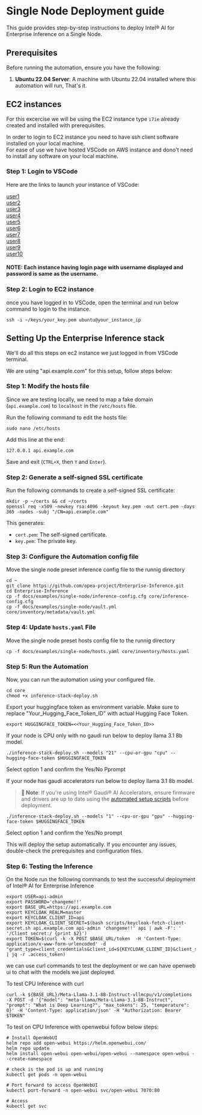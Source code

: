 # Single Node Deployment guide

This guide provides step-by-step instructions to deploy Intel® AI for Enterprise Inference on a Single Node.

## Prerequisites
Before running the automation, ensure you have the following:

1. **Ubuntu 22.04 Server**: A machine with Ubuntu 22.04 installed where this automation will run, That's it.

## EC2 instances
For this excercise we will be using the EC2 instance type `i7ie` already created and installed with prerequisites.

In order to login to EC2 instance you need to have ssh client software installed on your local machine.     
For ease of use we have hosted VSCode on AWS instance and dono't need to install any software on your local machine.

### Step 1: Login to VSCode
Here are the links to launch your instance of VSCode:


[user1](http://52.24.245.243:9001/)       
[user2](http://52.24.245.243:9002/)       
[user3](http://52.24.245.243:9003/)       
[user4](http://52.24.245.243:9004/)     
[user5](http://52.24.245.243:9005/)     
[user6](http://52.24.245.243:9006/)     
[user7](http://52.24.245.243:9007/)     
[user8](http://52.24.245.243:9008/)     
[user9](http://52.24.245.243:9009/)     
[user10](http://52.24.245.243:9010/)      

#### NOTE: Each instance having login page with username displayed and password is same as the username.

### Step 2: Login to EC2 instance

once you have logged in to VSCode, open the terminal and run below command to login to the instance.

```
ssh -i ~/keys/your_key.pem ubuntu@your_instance_ip
```


## Setting Up the Enterprise Inference stack
We'll do all this steps on ec2 instance we just logged in from VSCode terminal.

We are using "api.example.com" for this setup, follow steps below:

### Step 1: Modify the hosts file
Since we are testing locally, we need to map a fake domain (`api.example.com`) to `localhost` in the `/etc/hosts` file.

Run the following command to edit the hosts file:
```
sudo nano /etc/hosts
```
Add this line at the end:
```
127.0.0.1 api.example.com
```
Save and exit (`CTRL+X`, then `Y` and `Enter`).

### Step 2: Generate a self-signed SSL certificate
Run the following commands to create a self-signed SSL certificate:
```
mkdir -p ~/certs && cd ~/certs
openssl req -x509 -newkey rsa:4096 -keyout key.pem -out cert.pem -days 365 -nodes -subj "/CN=api.example.com"
```
This generates:
- `cert.pem`: The self-signed certificate.
- `key.pem`: The private key.

### Step 3: Configure the Automation config file
Move the single node preset inference config file to the runnig directory

```
cd ~
git clone https://github.com/opea-project/Enterprise-Inference.git
cd Enterprise-Inference
cp -f docs/examples/single-node/inference-config.cfg core/inference-config.cfg
cp -f docs/examples/single-node/vault.yml core/inventory/metadata/vault.yml
```

### Step 4: Update `hosts.yaml` File
Move the single node preset hosts config file to the runnig directory

```
cp -f docs/examples/single-node/hosts.yaml core/inventory/hosts.yaml
```

### Step 5: Run the Automation
Now, you can run the automation using your configured file.
```
cd core
chmod +x inference-stack-deploy.sh
```
 Export your huggingface token as environment variable. Make sure to replace "Your_Hugging_Face_Token_ID" with actual Hugging Face Token. 
```
export HUGGINGFACE_TOKEN=<<Your_Hugging_Face_Token_ID>>
```
If your node is CPU only with no gaudi run below to deploy llama 3.1 8b model.
```
./inference-stack-deploy.sh --models "21" --cpu-or-gpu "cpu" --hugging-face-token $HUGGINGFACE_TOKEN
```
Select option 1 and confirm the Yes/No Pprompt

If your node has gaudi accelerators run below to deploy llama 3.1 8b model.

> **📝 Note**: If you're using Intel® Gaudi® AI Accelerators, ensure firmware and drivers are up to date using the [automated setup scripts](./gaudi-prerequisites.md#automated-installationupgrade-process) before deployment.

```
./inference-stack-deploy.sh --models "1" --cpu-or-gpu "gpu" --hugging-face-token $HUGGINGFACE_TOKEN
```
Select option 1 and confirm the Yes/No prompt

This will deploy the setup automatically. If you encounter any issues, double-check the prerequisites and configuration files.

### Step 6: Testing the Inference
On the Node run the following commands to test the successful deployment of Intel® AI for Enterprise Inference

```
export USER=api-admin
export PASSWORD='changeme!!'
export BASE_URL=https://api.example.com
export KEYCLOAK_REALM=master
export KEYCLOAK_CLIENT_ID=api
export KEYCLOAK_CLIENT_SECRET=$(bash scripts/keycloak-fetch-client-secret.sh api.example.com api-admin 'changeme!!' api | awk -F': ' '/Client secret:/ {print $2}')
export TOKEN=$(curl -k -X POST $BASE_URL/token  -H 'Content-Type: application/x-www-form-urlencoded' -d "grant_type=client_credentials&client_id=${KEYCLOAK_CLIENT_ID}&client_secret=${KEYCLOAK_CLIENT_SECRET}" | jq -r .access_token)
```
we can use curl commands to test the deployment or we can have openweb ui to chat with the models we just deployed.

To test CPU Inference with curl
```
curl -k ${BASE_URL}/Meta-Llama-3.1-8B-Instruct-vllmcpu/v1/completions -X POST -d '{"model": "meta-llama/Meta-Llama-3.1-8B-Instruct", "prompt": "What is Deep Learning?", "max_tokens": 25, "temperature": 0}' -H 'Content-Type: application/json' -H "Authorization: Bearer $TOKEN"
```
To test on CPU Inference with openwebui follow below steps:

```
# Install OpenWebUI
helm repo add open-webui https://helm.openwebui.com/
helm repo update
helm install open-webui open-webui/open-webui --namespace open-webui --create-namespace

# check is the pod is up and running
kubectl get pods -n open-webui

# Port forward to access OpenWebUI
kubectl port-forward -n open-webui svc/open-webui 7070:80

# Access 
kubectl get svc
```
